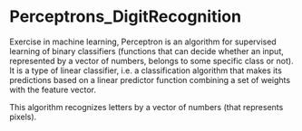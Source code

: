# Perceptrons_DigitRecognition
Exercise in machine learning, Perceptron is an algorithm for supervised learning of binary classifiers (functions that can decide whether an input, represented by a vector of numbers, belongs to some specific class or not). It is a type of linear classifier, i.e. a classification algorithm that makes its predictions based on a linear predictor function combining a set of weights with the feature vector. 

This algorithm recognizes letters by a vector of numbers (that represents pixels). 
